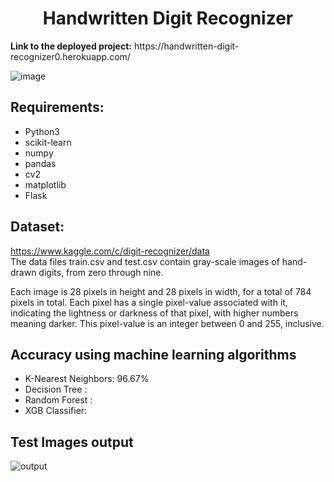 <h1 align="center">Handwritten Digit Recognizer</h1>
<strong>Link to the deployed project:</strong>
https://handwritten-digit-recognizer0.herokuapp.com/

![image](https://user-images.githubusercontent.com/43450375/148152402-59aeb861-ddc9-4228-96f5-8ef9a0607455.png)




## Requirements:
* Python3
* scikit-learn
* numpy
* pandas
* cv2
* matplotlib
* Flask

## Dataset: 
https://www.kaggle.com/c/digit-recognizer/data <br>
The data files train.csv and test.csv contain gray-scale images of hand-drawn digits, from zero through nine.

Each image is 28 pixels in height and 28 pixels in width, for a total of 784 pixels in total. Each pixel has a single pixel-value associated with it, indicating the lightness or darkness of that pixel, with higher numbers meaning darker. This pixel-value is an integer between 0 and 255, inclusive.

## Accuracy using machine learning algorithms
* K-Nearest Neighbors: 96.67%
* Decision Tree : 
* Random Forest : 
* XGB Classifier: 

## Test Images output

![output](https://user-images.githubusercontent.com/43450375/148153970-9a3dcb8c-0b51-4a89-b965-97c39daa7008.png)
